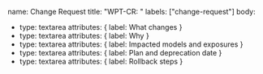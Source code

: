 ﻿name: Change Request
title: "WPT-CR: "
labels: ["change-request"]
body:
- type: textarea
  attributes: { label: What changes }
- type: textarea
  attributes: { label: Why }
- type: textarea
  attributes: { label: Impacted models and exposures }
- type: textarea
  attributes: { label: Plan and deprecation date }
- type: textarea
  attributes: { label: Rollback steps }
